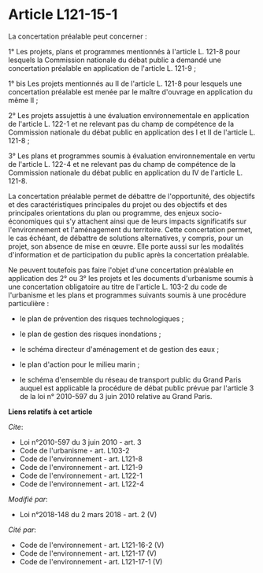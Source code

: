 # Article L121-15-1

La concertation préalable peut concerner :

1° Les projets, plans et programmes mentionnés à l'article L. 121-8 pour lesquels la Commission nationale du débat public a
demandé une concertation préalable en application de l'article L. 121-9 ;

1° bis Les projets mentionnés au II de l'article L. 121-8 pour lesquels une concertation préalable est menée par le maître
d'ouvrage en application du même II ;

2° Les projets assujettis à une évaluation environnementale en application de l'article L. 122-1 et ne relevant pas du champ
de compétence de la Commission nationale du débat public en application des I et II de l'article L. 121-8 ;

3° Les plans et programmes soumis à évaluation environnementale en vertu de l'article L. 122-4 et ne relevant pas du champ de
compétence de la Commission nationale du débat public en application du IV de l'article L. 121-8.

La concertation préalable permet de débattre de l'opportunité, des objectifs et des caractéristiques principales du projet ou
des objectifs et des principales orientations du plan ou programme, des enjeux socio-économiques qui s'y attachent ainsi que
de leurs impacts significatifs sur l'environnement et l'aménagement du territoire. Cette concertation permet, le cas échéant,
de débattre de solutions alternatives, y compris, pour un projet, son absence de mise en œuvre. Elle porte aussi sur les
modalités d'information et de participation du public après la concertation préalable.

Ne peuvent toutefois pas faire l'objet d'une concertation préalable en application des 2° ou 3° les projets et les documents
d'urbanisme soumis à une concertation obligatoire au titre de l'article L. 103-2 du code de l'urbanisme et les plans et
programmes suivants soumis à une procédure particulière :

- le plan de prévention des risques technologiques ;

- le plan de gestion des risques inondations ;

- le schéma directeur d'aménagement et de gestion des eaux ;

- le plan d'action pour le milieu marin ;

- le schéma d'ensemble du réseau de transport public du Grand Paris auquel est applicable la procédure de débat public prévue
par l'article 3 de la loi n° 2010-597 du 3 juin 2010 relative au Grand Paris.

**Liens relatifs à cet article**

_Cite_:

  - Loi n°2010-597 du 3 juin 2010 - art. 3
  - Code de l'urbanisme - art. L103-2
  - Code de l'environnement - art. L121-8
  - Code de l'environnement - art. L121-9
  - Code de l'environnement - art. L122-1
  - Code de l'environnement - art. L122-4

_Modifié par_:

  - Loi n°2018-148 du 2 mars 2018 - art. 2 (V)

_Cité par_:

  - Code de l'environnement - art. L121-16-2 (V)
  - Code de l'environnement - art. L121-17 (V)
  - Code de l'environnement - art. L121-17-1 (V)
